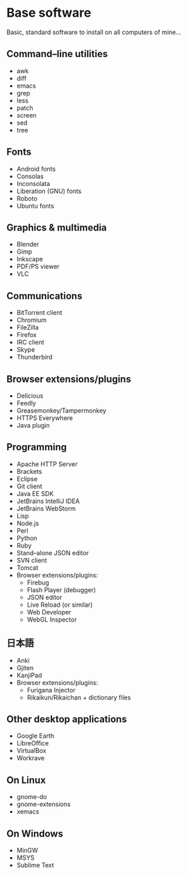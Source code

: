 
Base software
=============

Basic, standard software to install on all computers of mine…

Command–line utilities
----------------------

* awk
* diff
* emacs
* grep
* less
* patch
* screen
* sed
* tree

Fonts
-----

* Android fonts
* Consolas
* Inconsolata
* Liberation (GNU) fonts
* Roboto
* Ubuntu fonts

Graphics & multimedia
---------------------

* Blender
* Gimp
* Inkscape
* PDF/PS viewer
* VLC

Communications
--------------

* BitTorrent client
* Chromium
* FileZilla
* Firefox
* IRC client
* Skype
* Thunderbird

Browser extensions/plugins
--------------------------

* Delicious
* Feedly
* Greasemonkey/Tampermonkey
* HTTPS Everywhere
* Java plugin

Programming
-----------

* Apache HTTP Server
* Brackets
* Eclipse
* Git client
* Java EE SDK
* JetBrains IntelliJ IDEA
* JetBrains WebStorm
* Lisp
* Node.js
* Perl
* Python
* Ruby
* Stand–alone JSON editor
* SVN client
* Tomcat
* Browser extensions/plugins:
  * Firebug
  * Flash Player (debugger)
  * JSON editor
  * Live Reload (or similar)
  * Web Developer
  * WebGL Inspector

日本語
---

* Anki
* Gjiten
* KanjiPad
* Browser extensions/plugins:
  * Furigana Injector
  * Rikaikun/Rikaichan + dictionary files

Other desktop applications
--------------------------

* Google Earth
* LibreOffice
* VirtualBox
* Workrave

On Linux
--------

* gnome-do
* gnome-extensions
* xemacs

On Windows
----------

* MinGW
* MSYS
* Sublime Text


